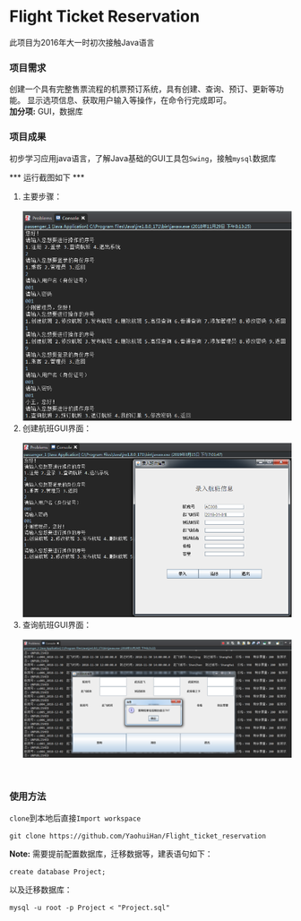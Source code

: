 ﻿# Flight Ticket Reservation
此项目为2016年大一时初次接触Java语言

### 项目需求
创建一个具有完整售票流程的机票预订系统，具有创建、查询、预订、更新等功能。
显示选项信息、获取用户输入等操作，在命令行完成即可。<br>
**加分项:** GUI，数据库

### 项目成果
初步学习应用java语言，了解Java基础的GUI工具包`Swing`，接触`mysql`数据库<br>

 *** 运行截图如下 *** <br>
1. 主要步骤： <br><br>
![](./example/main.png "主要逻辑展示")
2. 创建航班GUI界面：<br><br>
![](./example/create.png "创建航班")
3. 查询航班GUI界面：<br><br>
![](./example/query.png "查询航班")
<br>

### 使用方法
`clone`到本地后直接`Import workspace`
```
git clone https://github.com/YaohuiHan/Flight_ticket_reservation
```
**Note:** 需要提前配置数据库，迁移数据等，建表语句如下：
```
create database Project;
```
以及迁移数据库：  
```
mysql -u root -p Project < "Project.sql"  
```